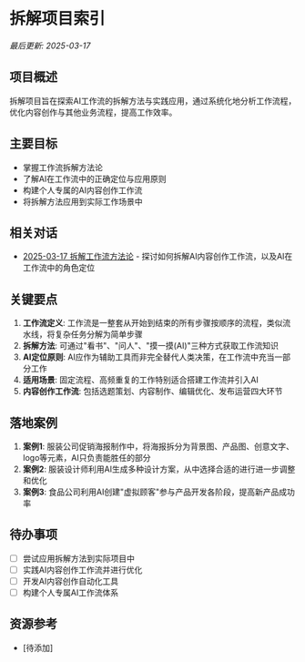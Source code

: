 # 拆解项目索引

*最后更新: 2025-03-17*

## 项目概述
拆解项目旨在探索AI工作流的拆解方法与实践应用，通过系统化地分析工作流程，优化内容创作与其他业务流程，提高工作效率。

## 主要目标
- 掌握工作流拆解方法论
- 了解AI在工作流中的正确定位与应用原则
- 构建个人专属的AI内容创作工作流
- 将拆解方法应用到实际工作场景中

## 相关对话
- [2025-03-17 拆解工作流方法论](../chats/202503/20250317_拆解_拆解工作流.md) - 探讨如何拆解AI内容创作工作流，以及AI在工作流中的角色定位

## 关键要点
1. **工作流定义**: 工作流是一整套从开始到结束的所有步骤按顺序的流程，类似流水线，将复杂任务分解为简单步骤
2. **拆解方法**: 可通过"看书"、"问人"、"摸一摸(AI)"三种方式获取工作流知识
3. **AI定位原则**: AI应作为辅助工具而非完全替代人类决策，在工作流中充当一部分工作
4. **适用场景**: 固定流程、高频重复的工作特别适合搭建工作流并引入AI
5. **内容创作工作流**: 包括选题策划、内容制作、编辑优化、发布运营四大环节

## 落地案例
1. **案例1**: 服装公司促销海报制作中，将海报拆分为背景图、产品图、创意文字、logo等元素，AI只负责能胜任的部分
2. **案例2**: 服装设计师利用AI生成多种设计方案，从中选择合适的进行进一步调整和优化
3. **案例3**: 食品公司利用AI创建"虚拟顾客"参与产品开发各阶段，提高新产品成功率

## 待办事项
- [ ] 尝试应用拆解方法到实际项目中
- [ ] 实践AI内容创作工作流并进行优化
- [ ] 开发AI内容创作自动化工具
- [ ] 构建个人专属AI工作流体系

## 资源参考
- [待添加]
